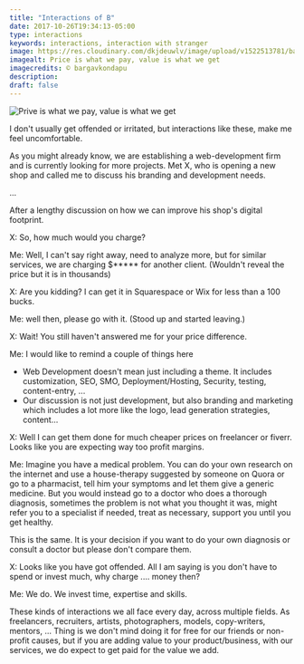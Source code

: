 ```yaml
---
title: "Interactions of B"
date: 2017-10-26T19:34:13-05:00
type: interactions
keywords: interactions, interaction with stranger
image: https://res.cloudinary.com/dkjdeuwlv/image/upload/v1522513781/bargavkondapu.com/IWS-price-value.jpg
imagealt: Price is what we pay, value is what we get
imagecredits: © bargavkondapu
description:
draft: false
---
```

[comment]: # (Interactions with strangers )

![Prive is what we pay, value is what we get](https://res.cloudinary.com/dkjdeuwlv/image/upload/v1522513781/bargavkondapu.com/IWS-price-value.jpg)

I don't usually get offended or irritated, but interactions like these, make me feel uncomfortable.

As you might already know, we are establishing a web-development firm and is currently looking for more projects. Met X, who is opening a new shop and called me to discuss his branding and development needs.

...

After a lengthy discussion on how we can improve his shop's digital footprint.

X: So, how much would you charge?

Me: Well, I can't say right away, need to analyze more, but for similar services, we are charging $***** for another client. (Wouldn't reveal the price but it is in thousands)

X: Are you kidding? I can get it in Squarespace or Wix for less than a 100 bucks.

Me: well then, please go with it. (Stood up and started leaving.)

X: Wait! You still haven't answered me for your price difference.

Me: I would like to remind a couple of things here
- Web Development doesn't mean just including a theme. It includes customization, SEO, SMO, Deployment/Hosting, Security, testing, content-entry, ...
- ‎Our discussion is not just development, but also branding and marketing which includes a lot more like the logo, lead generation strategies, content...

X: Well I can get them done for much cheaper prices on freelancer or fiverr. Looks like you are expecting way too profit margins.

Me: Imagine you have a medical problem. You can do your own research on the internet and use a house-therapy suggested by someone on Quora or go to a pharmacist, tell him your symptoms and let them give a generic medicine.
But you would instead go to a doctor who does a thorough diagnosis, sometimes the problem is not what you thought it was, might refer you to a specialist if needed, treat as necessary, support you until you get healthy.

This is the same. It is your decision if you want to do your own diagnosis or consult a doctor but please don't compare them.

X: Looks like you have got offended. All I am saying is you don't have to spend or invest much, why charge .... money then?

Me: We do. We invest time, expertise and skills.

These kinds of interactions we all face every day, across multiple fields. As freelancers, recruiters, artists, photographers, models, copy-writers, mentors, ... Thing is we don't mind doing it for free for our friends or non-profit causes, but if you are adding value to your product/business, with our services, we do expect to get paid for the value we add.
